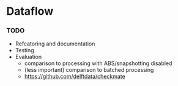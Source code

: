 # Dataflow

### TODO

- Refcatoring and documentation
- Testing
- Evaluation
  - comparison to processing with ABS/snapshotting disabled
  - (less important) comparison to batched processing
  - https://github.com/delftdata/checkmate
